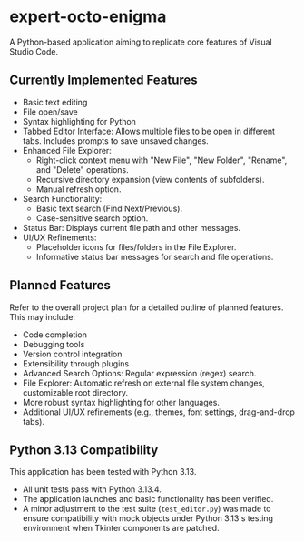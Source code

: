 # expert-octo-enigma

A Python-based application aiming to replicate core features of Visual Studio Code.

## Currently Implemented Features

- Basic text editing
- File open/save
- Syntax highlighting for Python
- Tabbed Editor Interface: Allows multiple files to be open in different tabs. Includes prompts to save unsaved changes.
- Enhanced File Explorer:
    - Right-click context menu with "New File", "New Folder", "Rename", and "Delete" operations.
    - Recursive directory expansion (view contents of subfolders).
    - Manual refresh option.
- Search Functionality:
    - Basic text search (Find Next/Previous).
    - Case-sensitive search option.
- Status Bar: Displays current file path and other messages.
- UI/UX Refinements:
    - Placeholder icons for files/folders in the File Explorer.
    - Informative status bar messages for search and file operations.

## Planned Features

Refer to the overall project plan for a detailed outline of planned features. This may include:

- Code completion
- Debugging tools
- Version control integration
- Extensibility through plugins
- Advanced Search Options: Regular expression (regex) search.
- File Explorer: Automatic refresh on external file system changes, customizable root directory.
- More robust syntax highlighting for other languages.
- Additional UI/UX refinements (e.g., themes, font settings, drag-and-drop tabs).

## Python 3.13 Compatibility
This application has been tested with Python 3.13.
- All unit tests pass with Python 3.13.4.
- The application launches and basic functionality has been verified.
- A minor adjustment to the test suite (`test_editor.py`) was made to ensure compatibility with mock objects under Python 3.13's testing environment when Tkinter components are patched.
